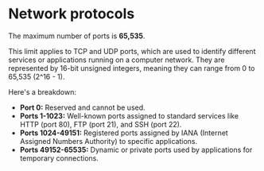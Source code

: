 # Network protocols

The maximum number of ports is **65,535**.

This limit applies to TCP and UDP ports, which are used to identify different services or applications running on a computer network. They are represented by 16-bit unsigned integers, meaning they can range from 0 to 65,535 (2^16 - 1).

Here's a breakdown:

* **Port 0:** Reserved and cannot be used.
* **Ports 1-1023:** Well-known ports assigned to standard services like HTTP (port 80), FTP (port 21), and SSH (port 22).
* **Ports 1024-49151:** Registered ports assigned by IANA (Internet Assigned Numbers Authority) to specific applications.
* **Ports 49152-65535:** Dynamic or private ports used by applications for temporary connections.
 